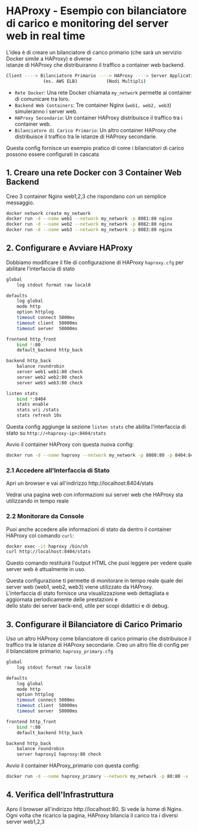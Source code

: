 # HAProxy - Esempio con bilanciatore di carico e monitoring del server web in real time
L'idea è di creare un bilanciatore di carico primario (che sarà un servizio Docker simile a HAProxy) e diverse  
istanze di HAProxy che distribuiranno il traffico a container web backend.
```bash
Client ----> Bilanciatore Primario ----> HAProxy ----> Server Applicativi
              (es. AWS ELB)           (Nodi Multipli)
```
              
- `Rete Docker`: Una rete Docker chiamata `my_network` permette ai container di comunicare tra loro.  
- `Backend Web Containers`: Tre container Nginx (`web1, web2, web3`) simuleranno i server web.   
- `HAProxy Secondario`: Un container HAProxy distribuisce il traffico tra i container web.   
- `Bilanciatore di Carico Primario`: Un altro container HAProxy che distribuisce il traffico tra le istanze di HAProxy secondarie.   

Questa config fornisce un esempio pratico di come i bilanciatori di carico possono essere configurati in cascata   


## 1. Creare una rete Docker con 3 Container Web Backend
Creo 3 container Nginx web1,2,3 che rispondano con un semplice messaggio.
```bash
docker network create my_network
docker run -d --name web1 --network my_network -p 8081:80 nginx
docker run -d --name web2 --network my_network -p 8082:80 nginx
docker run -d --name web3 --network my_network -p 8083:80 nginx
```


## 2. Configurare e Avviare HAProxy
Dobbiamo modificare il file di configurazione di HAProxy `haproxy.cfg` per abilitare l'interfaccia di stato
```bash
global
    log stdout format raw local0

defaults
    log global
    mode http
    option httplog
    timeout connect 5000ms
    timeout client  50000ms
    timeout server  50000ms

frontend http_front
    bind *:80
    default_backend http_back

backend http_back
    balance roundrobin
    server web1 web1:80 check
    server web2 web2:80 check
    server web3 web3:80 check

listen stats
    bind *:8404
    stats enable
    stats uri /stats
    stats refresh 10s
```
Questa config aggiunge la sezione `listen stats` che abilita l'interfaccia di stato su `http://<haproxy-ip>:8404/stats`

Avvio il container HAProxy con questa nuova config:
```bash
docker run -d --name haproxy --network my_network -p 8080:80 -p 8404:8404 -v .\haproxy.cfg:/usr/local/etc/haproxy/haproxy.cfg:ro haproxy:latest
```

### 2.1 Accedere all'Interfaccia di Stato
Apri un browser e vai all'indirizzo http://localhost:8404/stats

Vedrai una pagina web con informazioni sui server web che HAProxy sta utilizzando in tempo reale

### 2.2 Monitorare da Console
Puoi anche accedere alle informazioni di stato da dentro il container HAProxy col comando `curl`:
```bash
docker exec -it haproxy /bin/sh
curl http://localhost:8404/stats
```
Questo comando restituirà l'output HTML che puoi leggere per vedere quale server web è attualmente in uso.

Questa configurazione ti permette di monitorare in tempo reale quale dei server web (web1, web2, web3) viene utilizzato da HAProxy.  
L'interfaccia di stato fornisce una visualizzazione web dettagliata e aggiornata periodicamente delle prestazioni e  
dello stato dei server back-end, utile per scopi didattici e di debug.


## 3. Configurare il Bilanciatore di Carico Primario
Uso un altro HAProxy come bilanciatore di carico primario che distribuisce il traffico tra le istanze di HAProxy secondarie. 
Creo un altro file di config per il bilanciatore primario: `haproxy_primary.cfg`
```bash
global
    log stdout format raw local0

defaults
    log global
    mode http
    option httplog
    timeout connect 5000ms
    timeout client  50000ms
    timeout server  50000ms

frontend http_front
    bind *:80
    default_backend http_back

backend http_back
    balance roundrobin
    server haproxy1 haproxy:80 check
```
Avvio il container HAProxy_primario con questa config:
```bash
docker run -d --name haproxy_primary --network my_network -p 80:80 -v .\haproxy_primary.cfg:/usr/local/etc/haproxy/haproxy.cfg:ro haproxy:latest
```


## 4. Verifica dell'Infrastruttura
Apro il browser all'indirizzo http://localhost:80. Si vede la home di Nginx. 
Ogni volta che ricarico la pagina, HAProxy bilancia il carico tra i diversi server web1,2,3


